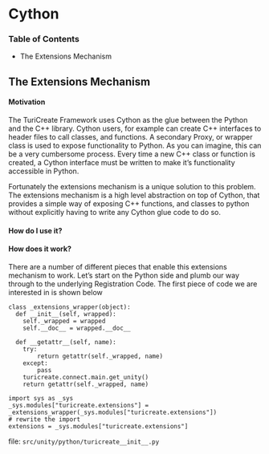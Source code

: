 # Cython 

### Table of Contents
- The Extensions Mechanism

## The Extensions Mechanism

#### Motivation

The TuriCreate Framework uses Cython as the glue between the Python and the C++ library. Cython users, for example can create C++ interfaces to header files to call classes, and functions. A secondary Proxy, or wrapper class is used to expose functionality to Python. As you can imagine, this can be a very cumbersome process. Every time a new C++ class or function is created, a Cython interface must be written to make it’s functionality accessible in Python.

Fortunately the extensions mechanism is a unique solution to this problem. The extensions mechanism is a high level abstraction on top of Cython, that provides a simple way of exposing C++ functions, and classes to python without explicitly having to write any Cython glue code to do so.

#### How do I use it?

#### How does it work?

There are a number of different pieces that enable this extensions mechanism to work. Let’s start on the Python side and plumb our way through to the underlying Registration Code. The first piece of code we are interested in is shown below



```
class _extensions_wrapper(object):
  def __init__(self, wrapped):
    self._wrapped = wrapped
    self.__doc__ = wrapped.__doc__

  def __getattr__(self, name):
    try:
        return getattr(self._wrapped, name)
    except:
        pass
    turicreate.connect.main.get_unity()
    return getattr(self._wrapped, name)

import sys as _sys
_sys.modules["turicreate.extensions"] = _extensions_wrapper(_sys.modules["turicreate.extensions"])
# rewrite the import
extensions = _sys.modules["turicreate.extensions"]
```
file: `src/unity/python/turicreate__init__.py` 